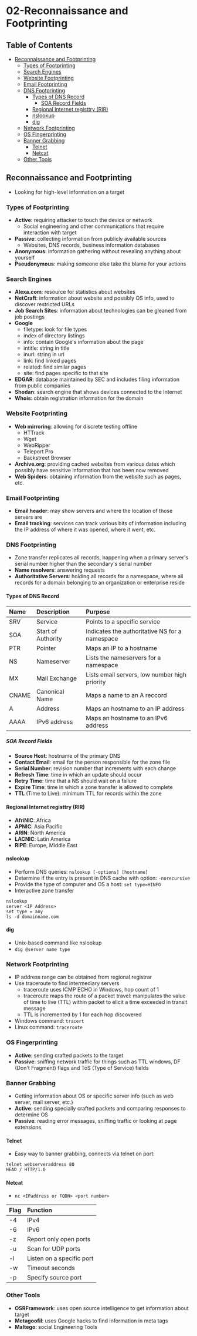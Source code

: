 # 02-Reconnaissance and Footprinting

## Table of Contents

- [Reconnaissance and Footprinting](02-reconnaissance_and_footprinting.md#reconnaissance-and-footprinting)
  - [Types of Footprinting](02-reconnaissance_and_footprinting.md#types-of-footprinting)
  - [Search Engines](02-reconnaissance_and_footprinting.md#search-engines)
  - [Website Footprinting](02-reconnaissance_and_footprinting.md#website-footprinting)
  - [Email Footprinting](02-reconnaissance_and_footprinting.md#email-footprinting)
  - [DNS Footprinting](02-reconnaissance_and_footprinting.md#dns-footprinting)
    - [Types of DNS Record](02-reconnaissance_and_footprinting.md#types-of-dns-record)
      - [SOA Record Fields](02-reconnaissance_and_footprinting.md#soa-record-fields)
    - [Regional Internet registtry \(RIR\)](02-reconnaissance_and_footprinting.md#regional-internet-registtry-rir)
    - [nslookup](02-reconnaissance_and_footprinting.md#nslookup)
    - [dig](02-reconnaissance_and_footprinting.md#dig)
  - [Network Footprinting](02-reconnaissance_and_footprinting.md#network-footprinting)
  - [OS Fingerprinting](02-reconnaissance_and_footprinting.md#os-fingerprinting)
  - [Banner Grabbing](02-reconnaissance_and_footprinting.md#banner-grabbing)
    - [Telnet](02-reconnaissance_and_footprinting.md#telnet)
    - [Netcat](02-reconnaissance_and_footprinting.md#netcat)
  - [Other Tools](02-reconnaissance_and_footprinting.md#other-tools)

## Reconnaissance and Footprinting

- Looking for high-level information on a target

### Types of Footprinting

- **Active**: requiring attacker to touch the device or network
  - Social engineering and other communications that require interaction with target
- **Passive**: collecting information from publicly available sources
  - Websites, DNS records, business information databases
- **Anonymous**: information gathering without revealing anything about yourself
- **Pseudonymous**: making someone else take the blame for your actions

### Search Engines

- **Alexa.com**: resource for statistics about websites
- **NetCraft**: information about website and possibly OS info, used to discover restricted URLs
- **Job Search Sites**: information about technologies can be gleaned from job postings
- **Google**
  - filetype: look for file types
  - index of directory listings
  - info: contain Google's information about the page
  - intitle: string in title
  - inurl: string in url
  - link: find linked pages
  - related: find similar pages
  - site: find pages specific to that site
- **EDGAR**: database maintained by SEC and includes filing information from public companies
- **Shodan**: search engine that shows devices connected to the Internet
- **Whois**: obtain registration information for the domain

### Website Footprinting

- **Web mirroring**: allowing for discrete testing offline
  - HTTrack
  - Wget
  - WebRipper
  - Teleport Pro
  - Backstreet Browser
- **Archive.org**: providing cached websites from various dates which possibly have sensitive information that has been now removed
- **Web Spiders**: obtaining information from the website such as pages, etc.

### Email Footprinting

- **Email header**: may show servers and where the location of those servers are
- **Email tracking**: services can track various bits of information including the IP address of where it was opened, where it went, etc.

### DNS Footprinting

- Zone transfer replicates all records, happening when a primary server's serial number higher than the secondary's serial number
- **Name resolvers**: answering requests
- **Authoritative Servers**: holding all records for a namespace, where all records for a domain belonging to an organization or enterprise reside

#### Types of DNS Record

| Name  | Description        | Purpose                                        |
| :---- | :----------------- | :--------------------------------------------- |
| SRV   | Service            | Points to a specific service                   |
| SOA   | Start of Authority | Indicates the authoritative NS for a namespace |
| PTR   | Pointer            | Maps an IP to a hostname                       |
| NS    | Nameserver         | Lists the nameservers for a namespace          |
| MX    | Mail Exchange      | Lists email servers, low number high priority  |
| CNAME | Canonical Name     | Maps a name to an A reccord                    |
| A     | Address            | Maps an hostname to an IP address              |
| AAAA  | IPv6 address       | Maps an hostname to an IPv6 address            |

##### SOA Record Fields

- **Source Host**: hostname of the primary DNS
- **Contact Email**: email for the person responsible for the zone file
- **Serial Number**: revision number that increments with each change
- **Refresh Time**: time in which an update should occur
- **Retry Time**: time that a NS should wait on a failure
- **Expire Time**: time in which a zone transfer is allowed to complete
- **TTL** \(Time to Live\): minimum TTL for records within the zone

#### Regional Internet registtry \(RIR\)

- **AfriNIC**: Africa
- **APNIC**: Asia Pacific
- **ARIN**: North America
- **LACNIC**: Latin America
- **RIPE**: Europe, Middle East

#### nslookup

- Perform DNS queries: `nslookup [-options] [hostname]`
- Determine if the entry is present in DNS cache with option: `-norecursive`
- Provide the type of computer and OS a host: `set type=HINFO`
- Interactive zone transfer

```text
nslookup
server <IP Address>
set type = any
ls -d domainname.com
```

#### dig

- Unix-based command like nslookup
- `dig @server name type`

### Network Footprinting

- IP address range can be obtained from regional registrar
- Use traceroute to find intermediary servers
  - traceroute uses ICMP ECHO in Windows, hop count of 1
  - traceroute maps the route of a packet travel: manipulates the value of time to live \(TTL\) within packet to elicit a time exceeded in transit message
  - TTL is incremented by 1 for each hop discovered
- Windows command: `tracert`
- Linux command: `traceroute`

### OS Fingerprinting

- **Active**: sending crafted packets to the target
- **Passive**: sniffing network traffic for things such as TTL windows, DF \(Don't Fragment\) flags and ToS \(Type of Service\) fields

### Banner Grabbing

- Getting information about OS or specific server info \(such as web server, mail server, etc.\)
- **Active**: sending specially crafted packets and comparing responses to determine OS
- **Passive**: reading error messages, sniffing traffic or looking at page extensions

#### Telnet

- Easy way to banner grabbing, connects via telnet on port:

```text
telnet webserveraddress 80
HEAD / HTTP/1.0
```

#### Netcat

- `nc <IPaddress or FQDN> <port number>`

| Flag | Function                  |
| :--- | :------------------------ |
| -4   | IPv4                      |
| -6   | IPv6                      |
| -z   | Report only open ports    |
| -u   | Scan for UDP ports        |
| -l   | Listen on a specific port |
| -w   | Timeout seconds           |
| -p   | Specify source port       |

### Other Tools

- **OSRFramework**: uses open source intelligence to get information about target
- **Metagoofil**: uses Google hacks to find information in meta tags
- **Maltego**: social Engineering Tools
